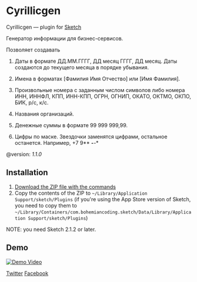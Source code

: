 Cyrillicgen
===============

Cyrillicgen — plugin for [Sketch](http://www.bohemiancoding.com/sketch/)

Генератор информации для бизнес-сервисов.

Позволяет создавать

1. Даты в формате ДД.ММ.ГГГГ, ДД месяц ГГГГ, ДД месяц.
Даты создаются до текущего месяца в порядке убывания.

2. Имена в форматах [Фамилия Имя Отчество] или [Имя Фамилия].

3. Произвольные номера с заданным числом символов либо номера ИНН, ИННФЛ, КПП, ИНН-КПП, ОГРН, ОГНИП, ОКАТО, ОКТМО, ОКПО, БИК, р/с, к/с.

4. Названия организаций.

5. Денежные суммы в формате 99 999 999,99.

6. Цифры по маске. Звездочки заменятся цифрами, остальное останется. Например, +7 9** ***-**-**

@version: *1.1.0*


## Installation

1. [Download the ZIP file with the commands](https://github.com/parakee/RusBizGenerator/archive/master.zip)
2. Copy the contents of the ZIP to `~/Library/Application Support/sketch/Plugins` (if you're using the App Store version of Sketch, you need to copy them to `~/Library/Containers/com.bohemiancoding.sketch/Data/Library/Application Support/sketch/Plugins`)

NOTE: you need Sketch 2.1.2 or later.

## Demo

[![Demo Video](http://imageshack.com/a/img835/2597/o72s.png)](https://vimeo.com/96085059)

 
[Twitter](https://twitter.com/parakee140)
[Facebook](https://www.facebook.com/ramil.shaihutdinov)
